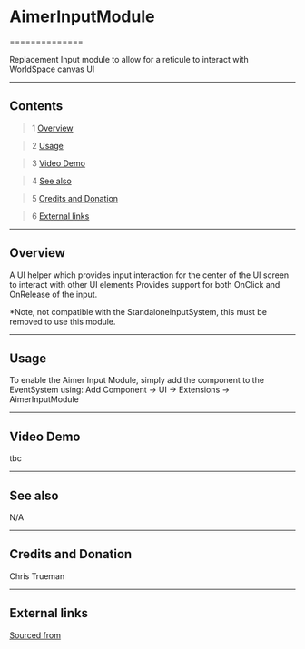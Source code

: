 # AimerInputModule

==============

Replacement Input module to allow for a reticule to interact with WorldSpace canvas UI

---------

## Contents

> 1 [Overview](#markdown-header-overview)

> 2 [Usage](#markdown-header-usage)

> 3 [Video Demo](#markdown-header-video-demo)

> 4 [See also](#markdown-header-see-also)

> 5 [Credits and Donation](#markdown-header-credits-and-donation)

> 6 [External links](#markdown-header-external-links)

---------

## Overview

A UI helper which provides input interaction for the center of the UI screen to interact with other UI elements
Provides support for both OnClick and OnRelease of the input.

*Note, not compatible with the StandaloneInputSystem, this must be removed to use this module.

---------

## Usage

To enable the Aimer Input Module, simply add the component to the EventSystem using:
Add Component -> UI -> Extensions -> AimerInputModule

---------

## Video Demo

tbc

---------

## See also

N/A

---------

## Credits and Donation

Chris Trueman

---------

## External links

[Sourced from](http://forum.unity3d.com/threads/use-reticle-like-mouse-for-worldspace-uis.295271/)
